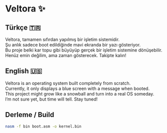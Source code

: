 # Veltora ✨

## Türkçe 🇹🇷

Veltora, tamamen sıfırdan yapılmış bir işletim sistemidir.  
Şu anlık sadece boot edildiğinde mavi ekranda bir yazı gösteriyor.  
Bu proje belki kar topu gibi büyüyüp gerçek bir işletim sistemine dönüşebilir.  
Henüz emin değilim, ama zaman gösterecek. Takipte kalın!

## English 🇺🇸

Veltora is an operating system built completely from scratch.  
Currently, it only displays a blue screen with a message when booted.  
This project might grow like a snowball and turn into a real OS someday.  
I’m not sure yet, but time will tell. Stay tuned!

## Derleme / Build

```bash
nasm -f bin boot.asm -o kernel.bin
